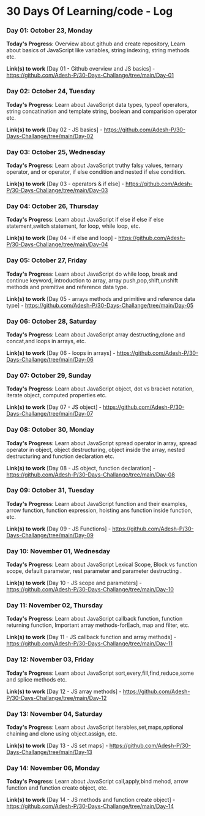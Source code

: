 # 30 Days Of Learning/code - Log

### Day 01: October 23, Monday

**Today's Progress**: Overview about github and create repository, Learn about basics of JavaScript like variables, string indexing, string methods etc.

**Link(s) to work**
[Day 01 - Github overview and JS basics] - https://github.com/Adesh-P/30-Days-Challange/tree/main/Day-01


### Day 02: October 24, Tuesday

**Today's Progress**: Learn about JavaScript data types, typeof operators, string concatination and template string, boolean and comparision operator etc.

**Link(s) to work**
[Day 02 - JS basics] - https://github.com/Adesh-P/30-Days-Challange/tree/main/Day-02


### Day 03: October 25, Wednesday

**Today's Progress**: Learn about JavaScript truthy falsy values, ternary operator, and or operator, if else condition and nested if else condition.

**Link(s) to work**
[Day 03 - operators & if else] - https://github.com/Adesh-P/30-Days-Challange/tree/main/Day-03

### Day 04: October 26, Thursday

**Today's Progress**: Learn about JavaScript if else if else if else statement,switch statement, for loop, while loop, etc.

**Link(s) to work**
[Day 04 - if else and loop] - https://github.com/Adesh-P/30-Days-Challange/tree/main/Day-04

### Day 05: October 27, Friday

**Today's Progress**: Learn about JavaScript do while loop, break and continue keyword, introduction to array, array push,pop,shift,unshift methods and premitive and reference data type.

**Link(s) to work**
[Day 05 - arrays methods and primitive and reference data type] - https://github.com/Adesh-P/30-Days-Challange/tree/main/Day-05

### Day 06: October 28, Saturday

**Today's Progress**: Learn about JavaScript array destructing,clone and concat,and loops in arrays, etc.

**Link(s) to work**
[Day 06 - loops in arrays] - https://github.com/Adesh-P/30-Days-Challange/tree/main/Day-06

### Day 07: October 29, Sunday

**Today's Progress**: Learn about JavaScript object, dot vs bracket notation, iterate object, computed properties etc.

**Link(s) to work**
[Day 07 - JS object] - https://github.com/Adesh-P/30-Days-Challange/tree/main/Day-07


### Day 08: October 30, Monday

**Today's Progress**: Learn about JavaScript spread operator in array, spread operator in object, object destructuring, object inside the array, nested destructuring and function declaration etc.

**Link(s) to work**
[Day 08 - JS object, function declaration] - https://github.com/Adesh-P/30-Days-Challange/tree/main/Day-08

### Day 09: October 31, Tuesday

**Today's Progress**: Learn about JavaScript function and their examples, arrow function, function expression, hoisting ans function inside function, etc.

**Link(s) to work**
[Day 09 - JS Functions] - https://github.com/Adesh-P/30-Days-Challange/tree/main/Day-09


### Day 10: November 01, Wednesday

**Today's Progress**: Learn about JavaScript Lexical Scope, Block vs function scope, default parameter, rest parameter and parameter destructing .

**Link(s) to work**
[Day 10 - JS scope and parameters] - https://github.com/Adesh-P/30-Days-Challange/tree/main/Day-10


### Day 11: November 02, Thursday

**Today's Progress**: Learn about JavaScript callback function, function returning function, Important array methods-forEach, map and filter, etc.

**Link(s) to work**
[Day 11 - JS callback function and array methods] - https://github.com/Adesh-P/30-Days-Challange/tree/main/Day-11


### Day 12: November 03, Friday

**Today's Progress**: Learn about JavaScript sort,every,fill,find,reduce,some and splice methods etc.

**Link(s) to work**
[Day 12 - JS array methods] - https://github.com/Adesh-P/30-Days-Challange/tree/main/Day-12


### Day 13: November 04, Saturday

**Today's Progress**: Learn about JavaScript iterables,set,maps,optional chaining and clone using object.assign, etc.

**Link(s) to work**
[Day 13 - JS set maps] - https://github.com/Adesh-P/30-Days-Challange/tree/main/Day-13


### Day 14: November 06, Monday

**Today's Progress**: Learn about JavaScript call,apply,bind mehod, arrow function and function create object, etc.

**Link(s) to work**
[Day 14 - JS methods and function create object] - https://github.com/Adesh-P/30-Days-Challange/tree/main/Day-14